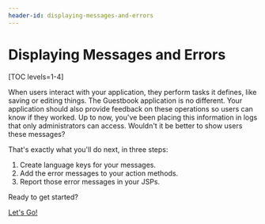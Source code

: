 ```yaml
---
header-id: displaying-messages-and-errors
---
```


# Displaying Messages and Errors

[TOC levels=1-4]

When users interact with your application, they perform tasks it defines, like 
saving or editing things. The Guestbook application is no different. Your 
application should also provide feedback on these operations so users can know 
if they worked. Up to now, you've been placing this information in logs 
that only administrators can access. Wouldn't it be better to show users these 
messages? 

<!-- add screenshot here --> 

That's exactly what you'll do next, in three steps: 

1.  Create language keys for your messages.
2.  Add the error messages to your action methods.
3.  Report those error messages in your JSPs.

Ready to get started? 

<a class="go-link btn btn-primary" href="/docs/7-0/tutorials/-/knowledge_base/t/creating-language-keys">Let's Go!<span class="icon-circle-arrow-right"></span></a>
